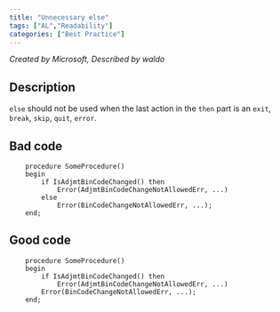 ```yaml
---
title: "Unnecessary else"
tags: ["AL","Readability"]
categories: ["Best Practice"]
---
```


_Created by Microsoft, Described by waldo_

## Description

`else` should not be used when the last action in the `then` part is an `exit`, `break`, `skip`, `quit`, `error`. 

## Bad code

```al
    procedure SomeProcedure()
    begin
        if IsAdjmtBinCodeChanged() then
            Error(AdjmtBinCodeChangeNotAllowedErr, ...)
        else
            Error(BinCodeChangeNotAllowedErr, ...);
    end;
```

## Good code

```al
    procedure SomeProcedure()
    begin
        if IsAdjmtBinCodeChanged() then
            Error(AdjmtBinCodeChangeNotAllowedErr, ...)
        Error(BinCodeChangeNotAllowedErr, ...);
    end;
```
